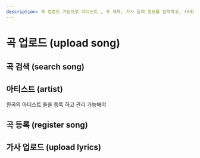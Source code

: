 ```yaml
---
description: 곡 업로드 기능으로 아티스트 , 곡 제목, 가사 등의 정보를 입력하고, 서버로 부터 곡의 보컬, 반주 분리를 진행함
---
```


# 곡 업로드 (upload song)

## 곡 검색 (search song)

## 아티스트 (artist)

원곡의 아티스트 들을 등록 하고 관리 가능해야

## 곡 등록 (register song)

## 가사 업로드 (upload lyrics)
